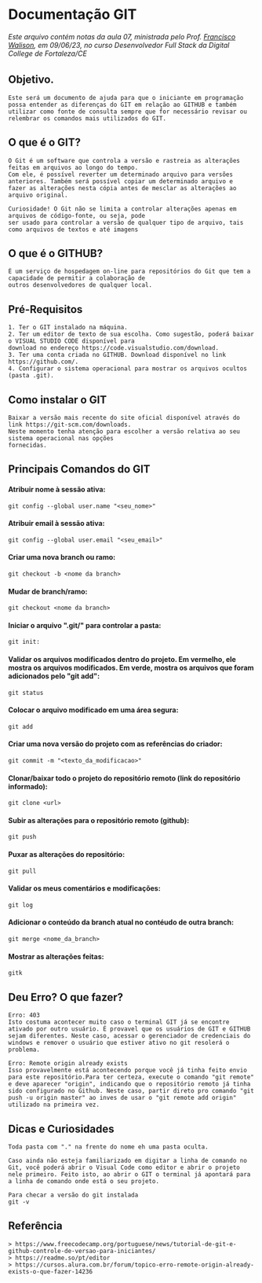 

# Documentação GIT
###### Este arquivo contém notas da aula 07, ministrada pelo Prof. [Francisco Walison](http://github.com/franciscowallison), em 09/06/23, no curso Desenvolvedor Full Stack da Digital College de Fortaleza/CE

## Objetivo.
    Este será um documento de ajuda para que o iniciante em programação possa entender as diferenças do GIT em relação ao GITHUB e também
    utilizar como fonte de consulta sempre que for necessário revisar ou relembrar os comandos mais utilizados do GIT. 

## O que é o GIT?
    O Git é um software que controla a versão e rastreia as alterações feitas em arquivos ao longo do tempo. 
    Com ele, é possível reverter um determinado arquivo para versões anteriores. Também será possível copiar um determinado arquivo e 
    fazer as alterações nesta cópia antes de mesclar as alterações ao arquivo original.
    
    Curiosidade! O Git não se limita a controlar alterações apenas em arquivos de código-fonte, ou seja, pode 
    ser usado para controlar a versão de qualquer tipo de arquivo, tais como arquivos de textos e até imagens

## O que é o GITHUB?
    É um serviço de hospedagem on-line para repositórios do Git que tem a capacidade de permitir a colaboração de 
    outros desenvolvedores de qualquer local.

## Pré-Requisitos
    1. Ter o GIT instalado na máquina. 
    2. Ter um editor de texto de sua escolha. Como sugestão, poderá baixar o VISUAL STUDIO CODE disponível para 
    download no endereço https://code.visualstudio.com/download.
    3. Ter uma conta criada no GITHUB. Download disponível no link https://github.com/.
    4. Configurar o sistema operacional para mostrar os arquivos ocultos (pasta .git).

## Como instalar o GIT
    Baixar a versão mais recente do site oficial disponível através do link https://git-scm.com/downloads. 
    Neste momento tenha atenção para escolher a versão relativa ao seu sistema operacional nas opções 
    fornecidas.

## Principais Comandos do GIT

#### Atribuir nome à sessão ativa:        
    git config --global user.name "<seu_nome>"
    
#### Atribuir email à sessão ativa:      
    git config --global user.email "<seu_email>"

#### Criar uma nova branch ou ramo:
    git checkout -b <nome da branch>
        
####  Mudar de branch/ramo:
    git checkout <nome da branch>

#### Iniciar o arquivo ".git/" para controlar a pasta:
    git init: 

#### Validar os arquivos modificados dentro do projeto. Em vermelho, ele mostra os arquivos modificados. Em verde, mostra os arquivos que foram adicionados pelo "git add":
    git status
    
#### Colocar o arquivo modificado em uma área segura: 
    git add

#### Criar uma nova versão do projeto com as referências do criador:
    git commit -m "<texto_da_modificacao>"

#### Clonar/baixar todo o projeto do repositório remoto (link do repositório informado):
    git clone <url>

#### Subir as alterações para o repositório remoto (github):
    git push

#### Puxar as alterações do repositório:
    git pull
    
#### Validar os meus comentários e modificações:
    git log

#### Adicionar o conteúdo da branch atual no contéudo de outra branch:
    git merge <nome_da_branch>

#### Mostrar as alterações feitas:
    gitk

## Deu Erro? O que fazer?
        
    Erro: 403
    Isto costuma acontecer muito caso o terminal GIT já se encontre ativado por outro usuário. É provavel que os usuários de GIT e GITHUB sejam diferentes. Neste caso, acessar o gerenciador de credenciais do windows e remover o usuário que estiver ativo no git resolerá o problema.

    Erro: Remote origin already exists
    Isso provavelmente está acontecendo porque você já tinha feito envio para este repositório.Para ter certeza, execute o comando "git remote" e deve aparecer "origin", indicando que o repositório remoto já tinha sido configurado no Github. Neste caso, partir direto pro comando "git push -u origin master" ao inves de usar o "git remote add origin" utilizado na primeira vez.

## Dicas e Curiosidades
    Toda pasta com "." na frente do nome eh uma pasta oculta. 
    
    Caso ainda não esteja familiarizado em digitar a linha de comando no Git, você poderá abrir o Visual Code como editor e abrir o projeto nele primeiro. Feito isto, ao abrir o GIT o terminal já apontará para a linha de comando onde está o seu projeto.

    Para checar a versão do git instalada
    git -v

## Referência
    > https://www.freecodecamp.org/portuguese/news/tutorial-de-git-e-github-controle-de-versao-para-iniciantes/    
    > https://readme.so/pt/editor
    > https://cursos.alura.com.br/forum/topico-erro-remote-origin-already-exists-o-que-fazer-14236

